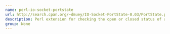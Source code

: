 ```yaml
---
name: perl-io-socket-portstate
url: http://search.cpan.org/~dmuey/IO-Socket-PortState-0.03/PortState.pm
description: Perl extension for checking the open or closed status of a port.
group: None
---
```

